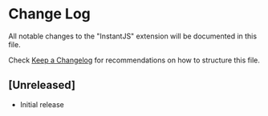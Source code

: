 # Change Log

All notable changes to the "InstantJS" extension will be documented in this file.

Check [Keep a Changelog](http://keepachangelog.com/) for recommendations on how to structure this file.

## [Unreleased]

- Initial release